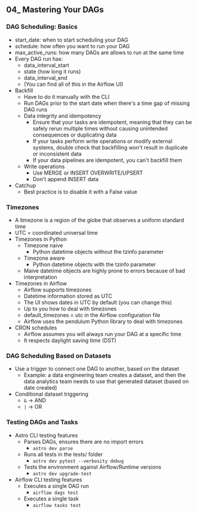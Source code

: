 ## 04_ Mastering Your DAGs

### DAG Scheduling: Basics
- start_date: when to start scheduling your DAG
- schedule: how often you want to run your DAG
- max_active_runs: how many DAGs are allows to run at the same time
- Every DAG run has:
  - data_interval_start
  - state (how long it runs)
  - data_interval_end
  - (You can find all of this in the Airflow UI)
- Backfill
  - Have to do it manually with the CLI
  - Run DAGs prior to the start date when there's a time gap of missing DAG runs
  - Data integrity and idempotency
    - Ensure that your tasks are idempotent, meaning that they can be safely rerun multiple times without causing unintended consequences or duplicating data
    - If your tasks perform write operations or modify external systems, double check that backfilling won't result in duplicate or inconsistent data
    - If your data pipelines are idempotent, you can't backfill them
  - Write operations
    - Use MERGE or INSERT OVERWRITE/UPSERT
    - Don't append INSERT data
- Catchup
  - Best practice is to disable it with a False value

### Timezones
- A timezone is a region of the globe that observes a uniform standard time
- UTC = coordinated universal time 
- Timezones in Python
  - Timezone naive
    - Python datetime objects without the tzinfo parameter
  - Timezone aware
    - Python datetime objects with the tzinfo parameter
  - Maive datetime objects are highly prone to errors because of bad interpretation
- Timezones in Airflow
  - Airflow supports timezones
  - Datetime information stored as UTC
  - The UI shows dates in UTC by default (you can change this)
  - Up to you how to deal with timezones
  - default_timezones = utc in the Airflow configuration file
  - Airflow uses the pendulum Python library to deal with timezones
- CRON schedules
  - Airflow assumes you will always run your DAG at a specific time
  - It respects daylight saving time (DST)

### DAG Scheduling Based on Datasets
- Use a trigger to connect one DAG to another, based on the dataset
  - Example: a data engineering team creates a dataset, and then the data analytics team needs to use that generated dataset (based on date created)
- Conditional dataset triggering
  - `&` -> AND
  - `|` -> OR

### Testing DAGs and Tasks
- Astro CLI testing features
  - Parses DAGs, ensures there are no import errors
    - `astro dev parse`
  - Runs all tests in the tests/ folder
    - `astro dev pytest --verbosity debug`
  - Tests the environment against Airflow/Runtime versions
    - `astro dev upgrade-test`
- Airflow CLI testing features
  - Executes a single DAG run
    - `airflow dags test`
  - Executes a single task
    - `airflow tasks test`